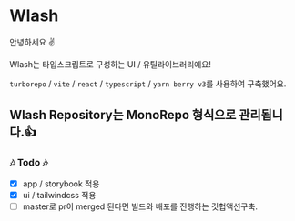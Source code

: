 # Wlash

안녕하세요 ✌️

Wlash는 타입스크립트로 구성하는 UI / 유틸라이브러리에요!

`turborepo` / `vite` / `react` / `typescript` / `yarn berry v3`를 사용하여 구축했어요.

## Wlash Repository는 MonoRepo 형식으로 관리됩니다.👍

### 🎶 Todo 🎶

- [x] app / storybook 적용
- [x] ui / tailwindcss 적용
- [ ] master로 pr이 merged 된다면 빌드와 배포를 진행하는 깃헙액션구축.
